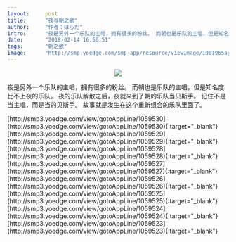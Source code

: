 ```yaml
---
layout:     post
title:      "夜与朝之歌"
author:     "作者：はらだ"
intro:      "夜是另外一个乐队的主唱，拥有很多的粉丝。 而朝也是乐队的主唱，但是知名度比不上夜的乐队。 夜的乐队解散之后，夜就来到了朝的乐队当贝斯手。 记住不是当主唱，而是当的贝斯手。 故事就是发生在这个重新组合的乐队里面了。"
date:       "2018-02-14 16:56:51"
tags:       "朝之歌"
image:      "http://smp.yoedge.com/smp-app/resource/viewImage/1001965appline.png"
---
```

<div style="text-align: center">
<p><img src="http://smp.yoedge.com/smp-app/resource/viewImage/1001965appline.png"/></p>
</div>
<p class="post-meta">
<span>夜是另外一个乐队的主唱，拥有很多的粉丝。 而朝也是乐队的主唱，但是知名度比不上夜的乐队。 夜的乐队解散之后，夜就来到了朝的乐队当贝斯手。 记住不是当主唱，而是当的贝斯手。 故事就是发生在这个重新组合的乐队里面了。</span>
</p>
[http://smp3.yoedge.com/view/gotoAppLine/1059530](http://smp3.yoedge.com/view/gotoAppLine/1059530){:target="_blank"}
[http://smp3.yoedge.com/view/gotoAppLine/1059529](http://smp3.yoedge.com/view/gotoAppLine/1059529){:target="_blank"}
[http://smp3.yoedge.com/view/gotoAppLine/1059528](http://smp3.yoedge.com/view/gotoAppLine/1059528){:target="_blank"}
[http://smp3.yoedge.com/view/gotoAppLine/1059527](http://smp3.yoedge.com/view/gotoAppLine/1059527){:target="_blank"}
[http://smp3.yoedge.com/view/gotoAppLine/1059526](http://smp3.yoedge.com/view/gotoAppLine/1059526){:target="_blank"}
[http://smp3.yoedge.com/view/gotoAppLine/1059525](http://smp3.yoedge.com/view/gotoAppLine/1059525){:target="_blank"}
[http://smp3.yoedge.com/view/gotoAppLine/1059524](http://smp3.yoedge.com/view/gotoAppLine/1059524){:target="_blank"}
[http://smp3.yoedge.com/view/gotoAppLine/1059523](http://smp3.yoedge.com/view/gotoAppLine/1059523){:target="_blank"}


